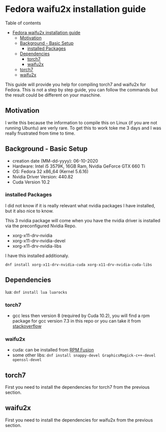 # Fedora waifu2x installation guide

Table of contents

- [Fedora waifu2x installation guide](#fedora-waifu2x-installation-guide)
  - [Motivation](#motivation)
  - [Background - Basic Setup](#background---basic-setup)
    - [installed Packages](#installed-packages)
  - [Dependencies](#dependencies)
    - [torch7](#torch7)
    - [waifu2x](#waifu2x)
  - [torch7](#torch7-1)
  - [waifu2x](#waifu2x-1)

This guide will provide you help for compiling torch7 and waifu2x for Fedora. This is not a step by step guide, you can follow the commands but the result could be different on your maschine.

## Motivation

I write this because the information to compile this on Linux (if you are not running Ubuntu) are verly rare. To get this to work toke me 3 days and I was really frustrated from time to time.

## Background - Basic Setup

- creation date (MM-dd-yyyy): 06-10-2020
- Hardware: Intel i5 3579K, 16GB Ram, Nvidia GeForce GTX 660 Ti
- OS: Fedora 32 x86_64 (Kernel 5.6.16)
- Nvidia Driver Version: 440.82
- Cuda Version 10.2

### installed Packages

I did not know if it is really relevant what nvidia packages I have installed, but it also nice to know.

This 3 nvidia package will come when you have the nvidia driver is installed via the preconfigured Nvidia Repo.

- xorg-x11-drv-nvidia
- xorg-x11-drv-nvidia-devel
- xorg-x11-drv-nvidia-libs

I have this installed additionaly.

`dnf install xorg-x11-drv-nvidia-cuda xorg-x11-drv-nvidia-cuda-libs`

## Dependencies

lua: `dnf install lua luarocks`

### torch7

- gcc less then version 8 (required by Cuda 10.2), you will find a rpm package for gcc version 7.3 in this repo or you can take it from [stackoverflow](https://stackoverflow.com/questions/49018215/install-gcc-and-g-version-6-in-fedora-27)

### waifu2x

- cuda: can be installed from [RPM Fusion](https://rpmfusion.org/Howto/CUDA)
- some other libs: `dnf install snappy-devel GraphicsMagick-c++-devel openssl-devel`

## torch7

First you need to install the dependencies for torch7 from the previous section.

## waifu2x

First you need to install the dependencies for waifu2x from the previous section.
